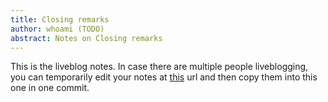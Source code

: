 ```yaml
---
title: Closing remarks
author: whoami (TODO)
abstract: Notes on Closing remarks
---
```


This is the liveblog notes.  In case there are multiple
people liveblogging, you can temporarily edit your notes
at [this](closing-remarks/template.md) url and then copy them into this one in one
commit.
